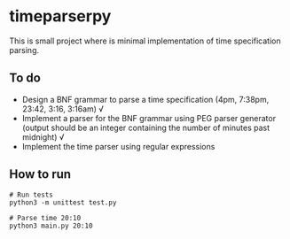 # timeparserpy
This is small project where is minimal implementation of time specification parsing.

## To do
* Design a BNF grammar to parse a time specification (4pm, 7:38pm, 23:42, 3:16, 3:16am) √
* Implement a parser for the BNF grammar using PEG parser generator (output should be an integer containing the number of minutes past midnight) √
* Implement the time parser using regular expressions

## How to run
```
# Run tests
python3 -m unittest test.py

# Parse time 20:10
python3 main.py 20:10
```
